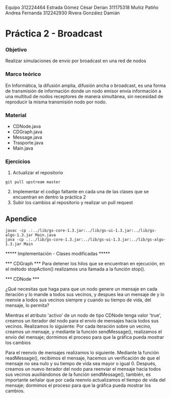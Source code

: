 Equipo
312224464 Estrada Gómez César Derian
311175318 Muñiz Patiño Andrea Fernanda
312242930 Rivera González Damián

# Práctica 2 - Broadcast

### Objetivo
Realizar simulaciones de envio por broadcast en una red de nodos 

### Marco teórico
En Informática, la difusión amplia, difusión ancha o broadcast, es una forma de transmisión de información donde un nodo emisor envía información a una multitud de nodos receptores de manera simultánea, sin necesidad de reproducir la misma transmisión nodo por nodo. 

### Material
- CDNode.java
- CDGraph.java
- Message.java
- Trasporte.java
- Main.java

### Ejercicios
1. Actualizar el repositorio
```
git pull upstream master
```
2. Implementar el codigo faltante en cada una de las clases que se encuentran en dentro la práctica 2
3. Subir los cambios al repositorio y realizar un pull request


## Apendice
``` 
javac -cp .:../lib/gs-core-1.3.jar:../lib/gs-ui-1.3.jar:../lib/gs-algo-1.3.jar Main.java
java -cp .:../lib/gs-core-1.3.jar:../lib/gs-ui-1.3.jar:../lib/gs-algo-1.3.jar Main
```

***** Implementación - Clases modificadas *****

*** CDGraph ***
Para detener los hilos que se encuentran en ejecución, en el método stopAction() realizamos una llamada a la función stop().

*** CDNode ***

¿Qué necesitas que haga para que un nodo genere un mensaje en cada iteración y lo mande a todos sus vecinos, y despues lea un mensaje de y lo reenvie a todos sus vecinos siempre y cuando su tiempo de vida, del mensaje, lo permita?

Mientras el atributo 'activo' de un nodo de tipo CDNode tenga valor 'true', creamos un iterador del nodo para el envío de mensajes hacia todos sus vecinos.
Realizamos lo siguiente: Por cada iteración sobre un vecino, creamos un mensaje, y mediante la función sendMessage(), realizamos el envío del mensaje; dormimos el proceso para que la gráfica pueda mostrar los cambios

Para el reenvío de mensajes realizamos lo siguiente. Mediante la función readMessage(), recibimos el mensaje, hacemos un verificación de que el mensaje no sea nulo y su tiempo de vida sea mayor o igual 0. Después, creamos un nuevo iterador del nodo para reenviar el mensaje hacia todos sus vecinos auxiliándonos de la función sendMessage(), también, es importante señalar que por cada reenvío actualizamos el tiempo de vida del mensaje; dormimos el proceso para que la gráfica pueda mostrar los cambios.
